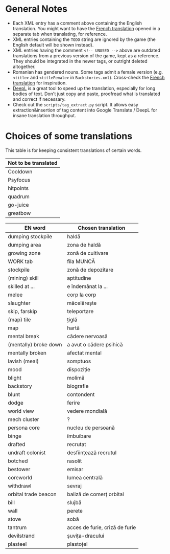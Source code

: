 
# General Notes

- Each XML entry has a comment above containing the English translation. You might want to have the [French translation](https://github.com/Ludeon/RimWorld-fr) opened in a separate tab when translating, for reference.
- XML entries containing the `TODO` string are ignored by the game (the English default will be shown instead).
- XML entries having the comment `<!-- UNUSED -->` above are outdated translations from a previous version of the game, kept as a reference. They should be integrated in the newer tags, or outright deleted altogether.
- Romanian has gendered nouns. Some tags admit a female version (e.g. `<title>` and `<titleFemale>` in `Backstories.xml`). Cross-check the [French translation](https://github.com/Ludeon/RimWorld-fr) for inspiration.
- [DeepL](https://www.deepl.com/translator) is a great tool to speed up the translation, especially for long bodies of text. Don't just copy and paste, proofread what is translated and correct if necessary.
- Check out the `scripts/tag_extract.py` script. It allows easy extraction&insertion of tag content into Google Translate / DeepL for insane translation throughput.

# Choices of some translations
This table is for keeping consistent translations of certain words.

|Not to be translated|
|-|
|Cooldown|
|Psyfocus|
|hitpoints|
|quadrum|
|go-juice|
|greatbow|

|EN word|Chosen translation|
|-|-|
|dumping stockpile|haldă|
|dumping area|zona de haldă|
|growing zone|zonă de cultivare|
|WORK tab|fila MUNCĂ|
|stockpile|zonă de depozitare|
|(mining) skill|aptitudine|
|skilled at ...|e îndemânat la ...|
|melee|corp la corp|
|slaughter|măcelărește|
|skip, farskip|teleportare|
|(map) tile|țiglă|
|map|hartă|
|mental break|cădere nervoasă|
|(mentally) broke down|a avut o cădere psihică|
|mentally broken|afectat mental|
|lavish (meal)|somptuos|
|mood|dispoziție|
|blight|molimă|
|backstory|biografie|
|blunt|contondent|
|dodge|ferire|
|world view|vedere mondială|
|mech cluster| ? |
|persona core|nucleu de persoană|
|binge|îmbuibare|
|drafted|recrutat|
|undraft colonist|desființează recrutul|
|botched|rasolit|
|bestower|emisar|
|coreworld|lumea centrală|
|withdrawl|sevraj|
|orbital trade beacon|baliză de comerț orbital|
|bill|slujbă|
|wall|perete|
|stove|sobă|
|tantrum|acces de furie, criză de furie|
|devilstrand|șuvița-dracului|
|plasteel|plastoțel|